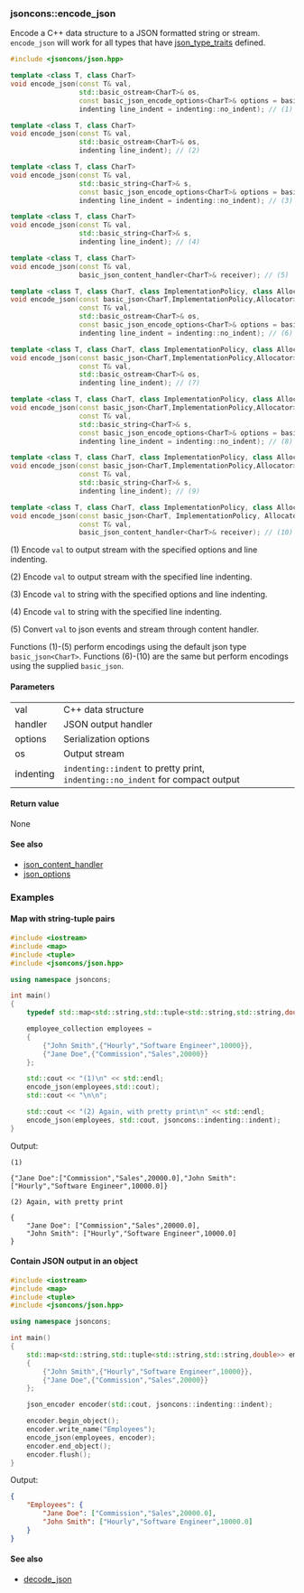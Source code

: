 ### jsoncons::encode_json

Encode a C++ data structure to a JSON formatted string or stream. `encode_json` will work for all types that
have [json_type_traits](https://github.com/danielaparker/jsoncons/blob/master/doc/ref/json_type_traits.md) defined.

```c++
#include <jsoncons/json.hpp>

template <class T, class CharT>
void encode_json(const T& val,
                 std::basic_ostream<CharT>& os, 
                 const basic_json_encode_options<CharT>& options = basic_json_options<CharT>::get_default_options(), 
                 indenting line_indent = indenting::no_indent); // (1)

template <class T, class CharT>
void encode_json(const T& val, 
                 std::basic_ostream<CharT>& os, 
                 indenting line_indent); // (2)

template <class T, class CharT>
void encode_json(const T& val,
                 std::basic_string<CharT>& s, 
                 const basic_json_encode_options<CharT>& options = basic_json_options<CharT>::get_default_options(), 
                 indenting line_indent = indenting::no_indent); // (3)

template <class T, class CharT>
void encode_json(const T& val, 
                 std::basic_string<CharT>& s, 
                 indenting line_indent); // (4)

template <class T, class CharT>
void encode_json(const T& val, 
                 basic_json_content_handler<CharT>& receiver); // (5)

template <class T, class CharT, class ImplementationPolicy, class Allocator>
void encode_json(const basic_json<CharT,ImplementationPolicy,Allocator>& j,
                 const T& val,
                 std::basic_ostream<CharT>& os, 
                 const basic_json_encode_options<CharT>& options = basic_json_options<CharT>::get_default_options(), 
                 indenting line_indent = indenting::no_indent); // (6)

template <class T, class CharT, class ImplementationPolicy, class Allocator>
void encode_json(const basic_json<CharT,ImplementationPolicy,Allocator>& j,
                 const T& val,
                 std::basic_ostream<CharT>& os, 
                 indenting line_indent); // (7)

template <class T, class CharT, class ImplementationPolicy, class Allocator>
void encode_json(const basic_json<CharT,ImplementationPolicy,Allocator>& j,
                 const T& val,
                 std::basic_string<CharT>& s, 
                 const basic_json_encode_options<CharT>& options = basic_json_options<CharT>::get_default_options(), 
                 indenting line_indent = indenting::no_indent); // (8)

template <class T, class CharT, class ImplementationPolicy, class Allocator>
void encode_json(const basic_json<CharT,ImplementationPolicy,Allocator>& j,
                 const T& val,
                 std::basic_string<CharT>& s, 
                 indenting line_indent); // (9)

template <class T, class CharT, class ImplementationPolicy, class Allocator>
void encode_json(const basic_json<CharT, ImplementationPolicy, Allocator>& j, 
                 const T& val,
                 basic_json_content_handler<CharT>& receiver); // (10)
```

(1) Encode `val` to output stream with the specified options and line indenting.

(2) Encode `val` to output stream with the specified line indenting.

(3) Encode `val` to string with the specified options and line indenting.

(4) Encode `val` to string with the specified line indenting.

(5) Convert `val` to json events and stream through content handler.

Functions (1)-(5) perform encodings using the default json type `basic_json<CharT>`.
Functions (6)-(10) are the same but perform encodings using the supplied `basic_json`.

#### Parameters

<table>
  <tr>
    <td>val</td>
    <td>C++ data structure</td> 
  </tr>
  <tr>
    <td>handler</td>
    <td>JSON output handler</td> 
  </tr>
  <tr>
    <td>options</td>
    <td>Serialization options</td> 
  </tr>
  <tr>
    <td>os</td>
    <td>Output stream</td> 
  </tr>
  <tr>
    <td>indenting</td>
    <td><code>indenting::indent</code> to pretty print, <code>indenting::no_indent</code> for compact output</td> 
  </tr>
</table>

#### Return value

None 

#### See also

- [json_content_handler](json_content_handler.md)
- [json_options](json_options.md)
    
### Examples

#### Map with string-tuple pairs

```c++
#include <iostream>
#include <map>
#include <tuple>
#include <jsoncons/json.hpp>

using namespace jsoncons;

int main()
{
    typedef std::map<std::string,std::tuple<std::string,std::string,double>> employee_collection;

    employee_collection employees = 
    { 
        {"John Smith",{"Hourly","Software Engineer",10000}},
        {"Jane Doe",{"Commission","Sales",20000}}
    };

    std::cout << "(1)\n" << std::endl; 
    encode_json(employees,std::cout);
    std::cout << "\n\n";

    std::cout << "(2) Again, with pretty print\n" << std::endl; 
    encode_json(employees, std::cout, jsoncons::indenting::indent);
}
```
Output:
```
(1)

{"Jane Doe":["Commission","Sales",20000.0],"John Smith":["Hourly","Software Engineer",10000.0]}

(2) Again, with pretty print

{
    "Jane Doe": ["Commission","Sales",20000.0],
    "John Smith": ["Hourly","Software Engineer",10000.0]
}
```
    
#### Contain JSON output in an object

```c++
#include <iostream>
#include <map>
#include <tuple>
#include <jsoncons/json.hpp>

using namespace jsoncons;

int main()
{
    std::map<std::string,std::tuple<std::string,std::string,double>> employees = 
    { 
        {"John Smith",{"Hourly","Software Engineer",10000}},
        {"Jane Doe",{"Commission","Sales",20000}}
    };

    json_encoder encoder(std::cout, jsoncons::indenting::indent); 

    encoder.begin_object();       
    encoder.write_name("Employees");       
    encode_json(employees, encoder);
    encoder.end_object();       
    encoder.flush();       
}
```
Output:
```json
{
    "Employees": {
        "Jane Doe": ["Commission","Sales",20000.0],
        "John Smith": ["Hourly","Software Engineer",10000.0]
    }
}
```

#### See also

- [decode_json](decode_json.md)


